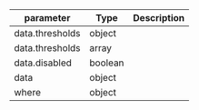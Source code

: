 | parameter | Type | Description |
| ----------- | ----------- |----------- |
| data.thresholds  |  object  |    |
| data.thresholds  |  array  |    |
| data.disabled  |  boolean  |    |
| data  |  object  |    |
| where  |  object  |    |
